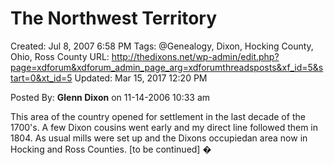 # The Northwest Territory

Created: Jul 8, 2007 6:58 PM
Tags: @Genealogy, Dixon, Hocking County, Ohio, Ross County
URL: http://thedixons.net/wp-admin/edit.php?page=xdforum&xdforum_admin_page_arg=xdforumthreadsposts&xf_id=5&start=0&xt_id=5
Updated: Mar 15, 2017 12:20 PM

Posted By:		**Glenn Dixon**	 on 11-14-2006 10:33 am

This area of the country opened for settlement in the last decade of the 1700's. A few Dixon cousins went early and my direct line followed them in 1804. As usual mills were set up and the Dixons occupiedan area now in Hocking and Ross Counties.
[to be continued]	�